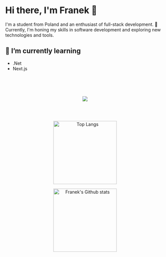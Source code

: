 # Hi there, I'm Franek 👋

I'm a student from Poland and an enthusiast of full-stack development. 🚀 Currently, I'm honing my skills in software development and exploring new technologies and tools.


## 🌱 I’m currently learning 
 - .Net
 - Next.js

 <br>
 <br>
 <br>

<p align="center">
    <img src="https://skillicons.dev/icons?i=dotnet,cs,kotlin,js,php,laravel,vue,java,py,tailwindcss,sass,figma,postgresql,html,git,docker&perline=8" />
</p>

<br>
<br>

<p align="center">
  <img height=200 align="center" src="https://github-readme-stats-franeks-projects.vercel.app/api/top-langs/?username=franekdev&layout=compact&theme=rose_pine&hide_border=true" alt="Top Langs" />
</p>

<p align="center">
  <img height=200 align="center" src="https://github-readme-stats-franeks-projects.vercel.app/api?username=franekdev&show_icons=true&theme=rose_pine&hide_border=true" alt="Franek's Github stats" />
</p>


<!--
**FranekDev/FranekDev** is a ✨ _special_ ✨ repository because its `README.md` (this file) appears on your GitHub profile.

Here are some ideas to get you started:

- 🔭 I’m currently working on ...
- 🌱 I’m currently learning ...
- 👯 I’m looking to collaborate on ...
- 🤔 I’m looking for help with ...
- 💬 Ask me about ...
- 📫 How to reach me: ...
- 😄 Pronouns: ...
- ⚡ Fun fact: ...
-->
